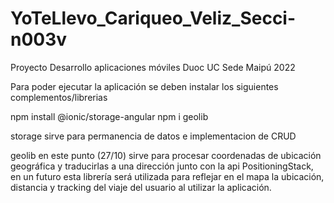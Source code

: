 # YoTeLlevo_Cariqueo_Veliz_Secci-n003v
Proyecto Desarrollo aplicaciones móviles Duoc UC Sede Maipú 2022

Para poder ejecutar la aplicación se deben instalar los siguientes complementos/librerias

npm install @ionic/storage-angular
npm i geolib

storage sirve para permanencia de datos e implementacion de CRUD

geolib en este punto (27/10) sirve para procesar coordenadas de ubicación geográfica y traducirlas a una dirección junto con la api PositioningStack,
en un futuro esta librería será utilizada para reflejar en el mapa la ubicación, distancia y tracking del viaje del usuario al utilizar la aplicación.
